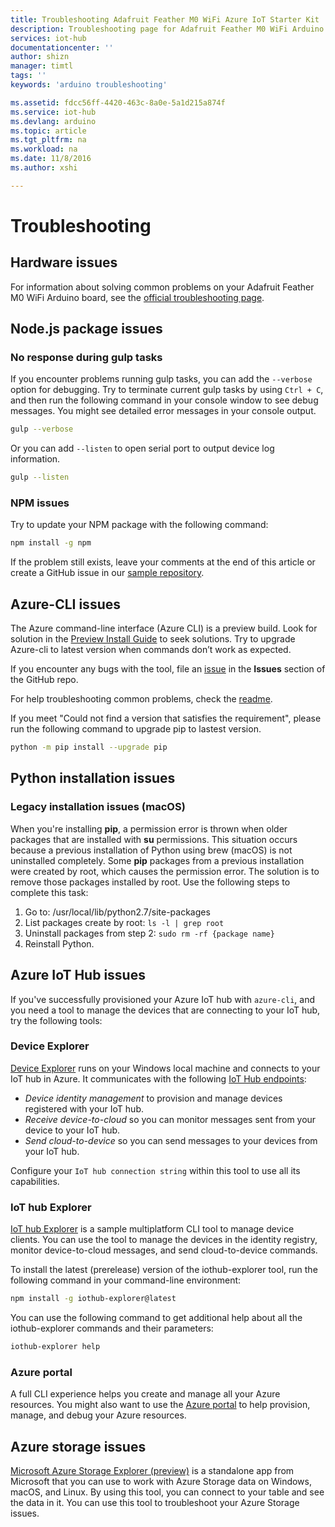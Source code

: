 ```yaml
---
title: Troubleshooting Adafruit Feather M0 WiFi Azure IoT Starter Kit | Microsoft Docs
description: Troubleshooting page for Adafruit Feather M0 WiFi Arduino experience
services: iot-hub
documentationcenter: ''
author: shizn
manager: timtl
tags: ''
keywords: 'arduino troubleshooting'

ms.assetid: fdcc56ff-4420-463c-8a0e-5a1d215a874f
ms.service: iot-hub
ms.devlang: arduino
ms.topic: article
ms.tgt_pltfrm: na
ms.workload: na
ms.date: 11/8/2016
ms.author: xshi

---
```

# Troubleshooting
## Hardware issues
For information about solving common problems on your Adafruit Feather M0 WiFi Arduino board, see the [official troubleshooting page](https://learn.adafruit.com/adafruit-feather-m0-wifi-atwinc1500?view=all#faq).

## Node.js package issues
### No response during gulp tasks
If you encounter problems running gulp tasks, you can add the `--verbose` option for debugging. Try to terminate current gulp tasks by using `Ctrl + C`, and then run the following command in your console window to see debug messages. You might see detailed error messages in your console output.

```bash
gulp --verbose
```

Or you can add `--listen` to open serial port to output device log information.

```bash
gulp --listen
``` 

### NPM issues
Try to update your NPM package with the following command:

```bash
npm install -g npm
```

If the problem still exists, leave your comments at the end of this article or create a GitHub issue in our [sample repository][sample-repository].

## Azure-CLI issues
The Azure command-line interface (Azure CLI) is a preview build. Look for solution in the [Preview Install Guide](https://github.com/Azure/azure-cli/blob/master/doc/preview_install_guide.md) to seek solutions. Try to upgrade Azure-cli to latest version when commands don’t work as expected.

If you encounter any bugs with the tool, file an [issue](https://github.com/Azure/azure-cli/issues) in the **Issues** section of the GitHub repo.

For help troubleshooting common problems, check the [readme](https://github.com/Azure/azure-cli/blob/master/README.rst).

If you meet "Could not find a version that satisfies the requirement", please run the following command to upgrade pip to lastest version.

```bash
python -m pip install --upgrade pip
```

## Python installation issues
### Legacy installation issues (macOS)
When you're installing **pip**, a permission error is thrown when older packages that are installed with **su** permissions. This situation occurs because a previous installation of Python using brew (macOS) is not uninstalled completely. Some **pip** packages from a previous installation were created by root, which causes the permission error. The solution is to remove those packages installed by root. Use the following steps to complete this task:

1. Go to: /usr/local/lib/python2.7/site-packages
2. List packages create by root: `ls -l | grep root`
3. Uninstall packages from step 2: `sudo rm -rf {package name}`
4. Reinstall Python.

## Azure IoT Hub issues
If you've successfully provisioned your Azure IoT hub with `azure-cli`, and you need a tool to manage the devices that are connecting to your IoT hub, try the following tools:

### Device Explorer
[Device Explorer](https://github.com/Azure/azure-iot-sdk-csharp/tree/master/tools/DeviceExplorer) runs on your Windows local machine and connects to your IoT hub in Azure. It communicates with the following [IoT Hub endpoints](iot-hub-devguide.md):

* *Device identity management* to provision and manage devices registered with your IoT hub.
* *Receive device-to-cloud* so you can monitor messages sent from your device to your IoT hub.
* *Send cloud-to-device* so you can send messages to your devices from your IoT hub.

Configure your `IoT hub connection string` within this tool to use all its capabilities.

### IoT hub Explorer
[IoT hub Explorer](https://github.com/Azure/iothub-explorer) is a sample multiplatform CLI tool to manage device clients. You can use the tool to manage the devices in the identity registry, monitor device-to-cloud messages, and send cloud-to-device commands.


To install the latest (prerelease) version of the iothub-explorer tool, run the following command in your command-line environment:

```bash
npm install -g iothub-explorer@latest
```

You can use the following command to get additional help about all the iothub-explorer commands and their parameters:

```bash
iothub-explorer help
```

### Azure portal
A full CLI experience helps you create and manage all your Azure resources. You might also want to use the [Azure portal](../azure-portal-overview.md) to help provision, manage, and debug your Azure resources.

## Azure storage issues
[Microsoft Azure Storage Explorer (preview)](http://storageexplorer.com) is a standalone app from Microsoft that you can use to work with Azure Storage data on Windows, macOS, and Linux. By using this tool, you can connect to your table and see the data in it. You can use this tool to troubleshoot your Azure Storage issues.

<!-- Images and links -->

[sample-repository]: https://github.com/Azure/azure-cli/blob/master/doc/preview_install_guide.md